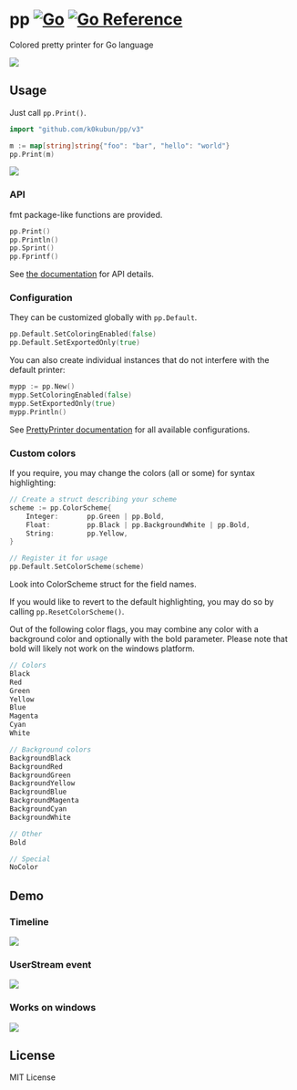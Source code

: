 # pp [![Go](https://github.com/k0kubun/pp/workflows/Go/badge.svg)](https://github.com/k0kubun/pp/actions) [![Go Reference](https://pkg.go.dev/badge/github.com/k0kubun/pp/v3.svg)](https://pkg.go.dev/github.com/k0kubun/pp/v3)

Colored pretty printer for Go language

![](http://i.gyazo.com/d3253ae839913b7239a7229caa4af551.png)

## Usage

Just call `pp.Print()`.

```go
import "github.com/k0kubun/pp/v3"

m := map[string]string{"foo": "bar", "hello": "world"}
pp.Print(m)
```

![](http://i.gyazo.com/0d08376ed2656257627f79626d5e0cde.png)

### API

fmt package-like functions are provided.

```go
pp.Print()
pp.Println()
pp.Sprint()
pp.Fprintf()
```

See [the documentation](https://pkg.go.dev/github.com/k0kubun/pp/v3#section-documentation) for API details.

### Configuration

They can be customized globally with `pp.Default`.

```go
pp.Default.SetColoringEnabled(false)
pp.Default.SetExportedOnly(true)
```

You can also create individual instances that do not interfere with the default printer:

```go
mypp := pp.New()
mypp.SetColoringEnabled(false)
mypp.SetExportedOnly(true)
mypp.Println()
```

See [PrettyPrinter documentation](https://pkg.go.dev/github.com/k0kubun/pp/v3#PrettyPrinter) for all available configurations.

### Custom colors

If you require, you may change the colors (all or some) for syntax highlighting:

```go
// Create a struct describing your scheme
scheme := pp.ColorScheme{
	Integer:       pp.Green | pp.Bold,
	Float:         pp.Black | pp.BackgroundWhite | pp.Bold,
	String:        pp.Yellow,
}

// Register it for usage
pp.Default.SetColorScheme(scheme)
```

Look into ColorScheme struct for the field names.

If you would like to revert to the default highlighting, you may do so by calling `pp.ResetColorScheme()`.

Out of the following color flags, you may combine any color with a background color and optionally with the bold parameter. Please note that bold will likely not work on the windows platform.

```go
// Colors
Black
Red
Green
Yellow
Blue
Magenta
Cyan
White

// Background colors
BackgroundBlack
BackgroundRed
BackgroundGreen
BackgroundYellow
BackgroundBlue
BackgroundMagenta
BackgroundCyan
BackgroundWhite

// Other
Bold

// Special
NoColor
```

## Demo

### Timeline

![](http://i.gyazo.com/a8adaeec965db943486e35083cf707f2.png)

### UserStream event

![](http://i.gyazo.com/1e88915b3a6a9129f69fb5d961c4f079.png)

### Works on windows

![](http://i.gyazo.com/ab791997a980f1ab3ee2a01586efdce6.png)

## License

MIT License
